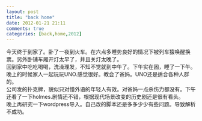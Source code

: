 ```yaml
---
layout: post
title: "back home"
date: 2012-01-21 21:11
comments: true
categories: [back,home,2012] 
---
```

今天终于到家了。卧了一夜到火车。在六点多睡势良好的情况下被列车猿唤醒换票。另外卧铺车厢开灯太早了，并且关灯太晚了。 <br/>
回到家中吃吃喝喝，洗澡理发，不知不觉就到中午了。下午实在困，睡了一下午。晚上的时候家人一起玩玩UNO.感觉很好。教会了爸妈。UNO还是适合各种人群的。 <br/>
公司发的扑克牌，貌似只对懂外语的年轻人有效。对爸妈一点杀伤力都没有。下午还看了一下holmes.剧情还不错，根据现代场景改变的历史剧还是很有看头。 <br/>
晚上再研究一下wordpress导入。自己改的脚本还是多多少少有些问题。导致解析不成功。
